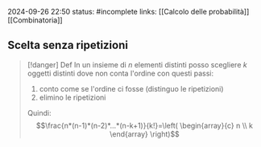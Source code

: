 2024-09-26 22:50
status: #incomplete 
links: [[Calcolo delle probabilità]] [[Combinatoria]]

## Scelta senza ripetizioni

> [!danger] Def
> In un insieme di $n$ elementi distinti posso scegliere $k$ oggetti distinti dove non conta l'ordine con questi passi:
> 1) conto come se l'ordine ci fosse (distinguo le ripetizioni)
> 2) elimino le ripetizioni
> 
> Quindi:
> $$\frac{n*(n-1)*(n-2)*...*(n-k+1)}{k!}=\left( \begin{array}{c} n \\ k \end{array} \right)$$
